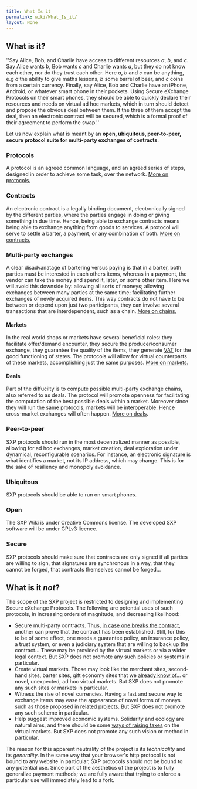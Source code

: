 ```yaml
---
title: What Is it
permalink: wiki/What_Is_it/
layout: None
---
```


What is it?
-----------

''Say Alice, Bob, and Charlie have access to different resources *a*,
*b*, and *c*. Say Alice wants *b*, Bob wants *c* and Charlie wants *a*,
but they do not know each other, nor do they trust each other. Here *a*,
*b* and *c* can be anything, e.g *a* the ability to give maths lessons,
*b* some barrel of beer, and *c* coins from a certain currency. Finally,
say Alice, Bob and Charlie have an iPhone, Android, or whatever smart
phone in their pockets. Using Secure eXchange Protocols on their smart
phones, they should be able to quickly declare their resources and needs
on virtual ad hoc markets, which in turn should detect and propose the
obvious deal between them. If the three of them accept the deal, then an
electronic contract will be secured, which is a formal proof of their
agreement to perform the swap.''

Let us now explain what is meant by an **open, ubiquitous, peer-to-peer,
secure protocol suite for multi-party exchanges of contracts**.

### Protocols

A protocol is an agreed common language, and an agreed series of steps,
designed in order to achieve some task, over the network. [More on
protocols.](/wiki/Protocols "wikilink")

### Contracts

An electronic contract is a legally binding document, electronically
signed by the different parties, where the parties engage in doing or
giving something in due time. Hence, being able to exchange contracts
means being able to exchange anything from goods to services. A protocol
will serve to settle a barter, a payment, or any combination of both.
[More on contracts.](/wiki/Contracts "wikilink")

### Multi-party exchanges

A clear disadvanatage of bartering versus paying is that in a barter,
both parties must be interested in each others items, whereas in a
payment, the vendor can take the money and spend it, later, on some
other item. Here we will avoid this downside by: allowing all sorts of
moneys; allowing exchanges between many parties at the same time;
facilitating further exchanges of newly acquired items. This way
contracts do not have to be between or depend upon just two
participants, they can involve several transactions that are
interdependent, such as a chain. [More on chains.](/wiki/Chains "wikilink")

#### Markets

In the real world shops or markets have several beneficial roles: they
facilitate offer/demand encounter, they secure the producer/consumer
exchange, they guarantee the quality of the items, they generate
[VAT](/wiki/Raising_Taxes "wikilink") for the good functioning of states. The
protocols will allow for virtual counterparts of these markets,
accomplishing just the same purposes. [More on
markets.](/wiki/Markets "wikilink")

#### Deals

Part of the diffucilty is to compute possible multi-party exchange
chains, also referred to as deals. The protocol will promote openness
for facilitating the computation of the best possible deals within a
market. Moreover since they will run the same protocols, markets will be
interoperable. Hence cross-market exchanges will often happen. [More on
deals](/wiki/Deals "wikilink").

### Peer-to-peer

SXP protocols should run in the most decentralized manner as possible,
allowing for ad hoc exchanges, market creation, deal exploration under
dynamical, reconfigurable scenarios. For instance, an electronic
signature is what identifies a market, not its IP address, which may
change. This is for the sake of resiliency and monopoly avoidance.

### Ubiquitous

SXP protocols should be able to run on smart phones.

### Open

The SXP Wiki is under Creative Commons license. The developed SXP
software will be under GPLv3 licence.

### Secure

SXP protocols should make sure that contracts are only signed if all
parties are willing to sign, that signatures are synchronous in a way,
that they cannot be forged, that contracts themselves cannot be
forged...

What is it *not*?
-----------------

The scope of the SXP project is restricted to designing and implementing
Secure eXchange Protocols. The following are potential uses of such
protocols, in increasing orders of magnitude, and decreasing likelihood:

-   Secure multi-party contracts. Thus, [in case one breaks the
    contract](/wiki/Broken_Contract "wikilink"), another can prove that the
    contract has been established. Still, for this to be of some effect,
    one needs a guarantee policy, an insurance policy, a trust system,
    or even a judiciary system that are willing to back up
    the contract... These may be provided by the virtual markets or via
    a wider legal context. But SXP does not promote any such policies or
    systems in particular.
-   Create virtual markets. Those may look like the merchant sites,
    second-hand sites, barter sites, gift economy sites that we [already
    know of](/wiki/Related_Trading_Sites "wikilink")... or novel, unexpected,
    ad hoc virtual markets. But SXP does not promote any such sites or
    markets in particular.
-   Witness the rise of novel currencies. Having a fast and secure way
    to exchange items may ease the appearance of novel forms of moneys
    such as those proposed in [related
    projects](/wiki/Related_Projects "wikilink"). But SXP does not promote any
    such scheme in particular.
-   Help suggest improved economic systems. Solidarity and ecology are
    natural aims, and there should be some [ways of raising
    taxes](/wiki/Raising_Taxes "wikilink") on the virtual markets. But SXP
    does not promote any such vision or method in particular.

The reason for this apparent neutrality of the project is its
*technicality* and its *generality*. In the same way that your browser's
http protocol is not bound to any website in particular, SXP protocols
should not be bound to any potential use. Since part of the aesthetics
of the project is to fully generalize payment methods; we are fully
aware that trying to enforce a particular use will immediately lead to a
fork.
